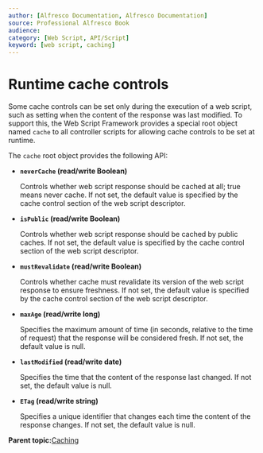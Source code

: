 ```yaml
---
author: [Alfresco Documentation, Alfresco Documentation]
source: Professional Alfresco Book
audience: 
category: [Web Script, API/Script]
keyword: [web script, caching]
---
```


# Runtime cache controls

Some cache controls can be set only during the execution of a web script, such as setting when the content of the response was last modified. To support this, the Web Script Framework provides a special root object named `cache` to all controller scripts for allowing cache controls to be set at runtime.

The `cache` root object provides the following API:

-   **`neverCache` \(read/write Boolean\)**

    Controls whether web script response should be cached at all; true means never cache. If not set, the default value is specified by the cache control section of the web script descriptor.


-   **`isPublic` \(read/write Boolean\)**

    Controls whether web script response should be cached by public caches. If not set, the default value is specified by the cache control section of the web script descriptor.


-   **`mustRevalidate` \(read/write Boolean\)**

    Controls whether cache must revalidate its version of the web script response to ensure freshness. If not set, the default value is specified by the cache control section of the web script descriptor.


-   **`maxAge` \(read/write long\)**

    Specifies the maximum amount of time \(in seconds, relative to the time of request\) that the response will be considered fresh. If not set, the default value is null.


-   **`lastModified` \(read/write date\)**

    Specifies the time that the content of the response last changed. If not set, the default value is null.


-   **`ETag` \(read/write string\)**

    Specifies a unique identifier that changes each time the content of the response changes. If not set, the default value is null.


**Parent topic:**[Caching](../concepts/ws-caching-about.md)


